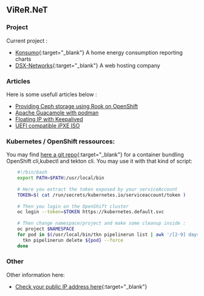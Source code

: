 ## ViReR.NeT 

### Project

Current project :
- [Konsumo](https://konsumo.virer.net/){:target="_blank"} A home energy consumption reporting charts
- [DSX-Networks](https://dsx-networks.com/){:target="_blank"} A web hosting company

### Articles

Here is some usefull articles below :
- [Providing Ceph storage using Rook on OpenShift](info/ceph/rook/)
- [Apache Guacamole with podman](info/guacamole/)
- [Floating IP with Keepalived](info/keepalived/)
- [UEFI compatible iPXE ISO](info/ipxe-uefi/)

### Kubernetes / OpenShift ressources:

You may find [here a git repo](https://github.com/virer/ocp-k8s-tkn-basic-tools){:target="_blank"} for a container bundling OpenShift cli,kubectl and tekton cli.
You may use it with that kind of script:
```bash
    #!/bin/bash
    export PATH=$PATH:/usr/local/bin 
    
    # Here you extract the token exposed by your serviceAccount
    TOKEN=$( cat /run/secrets/kubernetes.io/serviceaccount/token ) 
    
    # Then you login on the OpenShift cluster
    oc login --token=$TOKEN https://kubernetes.default.svc 
    
    # Then change namespace/project and make some cleanup inside :
    oc project $NAMESPACE
    for pod in $(/usr/local/bin/tkn pipelinerun list | awk '/[2-9] days ago.*(Cancelled|Succeeded|Failed)/ { print $1 }'); do
      tkn pipelinerun delete ${pod} --force
    done
```


### Other

Other information here:
- [Check your public IP address here](http://ip.virer.net/){:target="_blank"}
